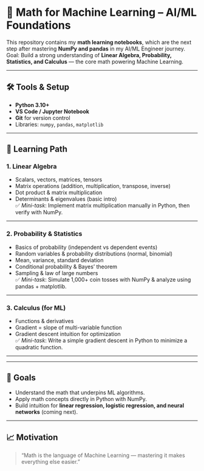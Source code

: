# 📐 Math for Machine Learning – AI/ML Foundations

This repository contains my **math learning notebooks**, which are the next step after mastering **NumPy and pandas** in my AI/ML Engineer journey.  
Goal: Build a strong understanding of **Linear Algebra, Probability, Statistics, and Calculus** — the core math powering Machine Learning.

---

## 🛠️ Tools & Setup
- **Python 3.10+**
- **VS Code / Jupyter Notebook**
- **Git** for version control
- Libraries: `numpy`, `pandas`, `matplotlib`

---

## 📌 Learning Path

### **1. Linear Algebra**
- Scalars, vectors, matrices, tensors  
- Matrix operations (addition, multiplication, transpose, inverse)  
- Dot product & matrix multiplication  
- Determinants & eigenvalues (basic intro)  
✅ *Mini-task*: Implement matrix multiplication manually in Python, then verify with NumPy.  

---

### **2. Probability & Statistics**
- Basics of probability (independent vs dependent events)  
- Random variables & probability distributions (normal, binomial)  
- Mean, variance, standard deviation  
- Conditional probability & Bayes’ theorem  
- Sampling & law of large numbers  
✅ *Mini-task*: Simulate 1,000+ coin tosses with NumPy & analyze using pandas + matplotlib.  

---

### **3. Calculus (for ML)**
- Functions & derivatives  
- Gradient = slope of multi-variable function  
- Gradient descent intuition for optimization  
✅ *Mini-task*: Write a simple gradient descent in Python to minimize a quadratic function.  

---

---

## 🎯 Goals
- Understand the math that underpins ML algorithms.  
- Apply math concepts directly in Python with NumPy.  
- Build intuition for **linear regression, logistic regression, and neural networks** (coming next).  

---

## 📈 Motivation
> “Math is the language of Machine Learning — mastering it makes everything else easier.”

